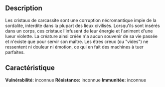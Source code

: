 ## Description

Les cristaux de carcassite sont une corruption nécromantique impie de la sordalite, interdite dans la plupart des lieux civilisés. Lorsqu'ils sont insérés dans un corps, ces cristaux l'infusent de leur énergie et l'animent d'une lueur violette. La créature ainsi créée n'a aucun souvenir de sa vie passée et n'existe que pour servir son maître. Les êtres creux (ou "vides") ne ressentent ni douleur ni émotion, ce qui en fait des machines à tuer parfaites.

## Caractéristique

**Vulnérabilité:** inconnue
**Résistance:** inconnue
**Immunitée:** inconnue



